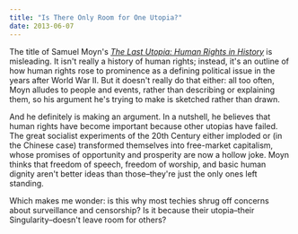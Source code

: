 ```yaml
---
title: "Is There Only Room for One Utopia?"
date: 2013-06-07
---
```

<p>The title of Samuel Moyn's <a href="http://www.amazon.com/Last-Utopia-Rights-History-ebook/dp/B004BSFT7G/"><cite>The Last Utopia: Human Rights in History</cite></a> is misleading. It isn't really a history of human rights; instead, it's an outline of how human rights rose to prominence as a defining political issue in the years after World War II. But it doesn't really do that either: all too often, Moyn alludes to people and events, rather than describing or explaining them, so his argument he's trying to make is sketched rather than drawn.</p>
<p>And he definitely is making an argument. In a nutshell, he believes that human rights have become important because other utopias have failed. The great socialist experiments of the 20th Century either imploded or (in the Chinese case) transformed themselves into free-market capitalism, whose promises of opportunity and prosperity are now a hollow joke. Moyn thinks that freedom of speech, freedom of worship, and basic human dignity aren't better ideas than those–they're just the only ones left standing.</p>
<p>Which makes me wonder: is this why most techies shrug off concerns about surveillance and censorship? Is it because their utopia–their Singularity–doesn't leave room for others?</p>
